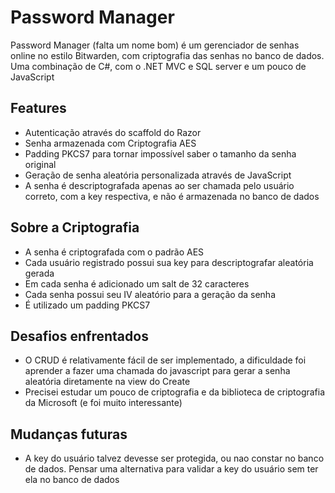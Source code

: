 # Password Manager

Password Manager (falta um nome bom) é um gerenciador de senhas online no estilo Bitwarden, com criptografia das senhas no banco de dados.  
Uma combinação de C#, com o .NET MVC e SQL server e um pouco de JavaScript

## Features
- Autenticação através do scaffold do Razor
- Senha armazenada com Criptografia AES
- Padding PKCS7 para tornar impossível saber o tamanho da senha original
- Geração de senha aleatória personalizada através de JavaScript
- A senha é descriptografada apenas ao ser chamada pelo usuário correto, com a key respectiva, e não é armazenada no banco de dados

## Sobre a Criptografia
- A senha é criptografada com o padrão AES
- Cada usuário registrado possui sua key para descriptografar aleatória gerada
- Em cada senha é adicionado um salt de 32 caracteres 
- Cada senha possui seu IV aleatório para a geração da senha
- É utilizado um padding PKCS7

## Desafios enfrentados
- O CRUD é relativamente fácil de ser implementado, a dificuldade foi aprender a fazer uma chamada do javascript para gerar a senha aleatória diretamente na view do Create
- Precisei estudar um pouco de criptografia e da biblioteca de criptografia da Microsoft (e foi muito interessante)

## Mudanças futuras
- A key do usuário talvez devesse ser protegida, ou nao constar no banco de dados. Pensar uma alternativa para validar a key do usuário sem ter ela no banco de dados
